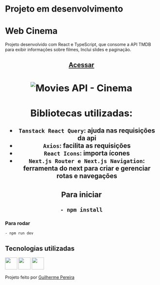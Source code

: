 # Projeto em desenvolvimento
# Web Cinema
Projeto desenvolvido com React e TypeScript, que consome a API TMDB para exibir informações sobre filmes, Inclui slides e paginação.
<h2 align="center"><a href="https://web-cinema.vercel.app/">Acessar<a/><h2/>
<img src="https://github.com/user-attachments/assets/6b3b8725-b876-4567-be91-6ecb2e3451a7" alt="Movies API - Cinema"/>

## Bibliotecas utilizadas:

- `Tanstack React Query`: ajuda nas requisições da api
- `Axios`: facilita as requisições
- `React Icons`: importa ícones
- `Next.js Router e Next.js Navigation`: ferramenta do next para criar e gerenciar rotas e navegações

### Para iniciar
```bash
- npm install
```
### Para rodar
```bash
- npm run dev
```
<div>
  <h2>Tecnologias utilizadas</h2>
  <img width="40" height="40" src="https://www.svgrepo.com/show/452092/react.svg"/>
  <img width="40" height="40" src="https://www.svgrepo.com/show/374146/typescript-official.svg"/>
  <img width="40" height="40" src="https://www.svgrepo.com/show/452185/css-3.svg"/>
</div>
<p>Projeto feito por <a href="https://github.com/guilhermep3">Guilherme Pereira</a></p>
